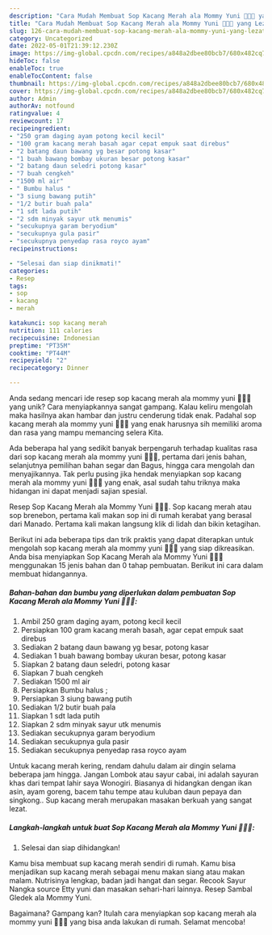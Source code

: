 ```yaml
---
description: "Cara Mudah Membuat Sop Kacang Merah ala Mommy Yuni 🍲🍴😄 yang Lezat"
title: "Cara Mudah Membuat Sop Kacang Merah ala Mommy Yuni 🍲🍴😄 yang Lezat"
slug: 126-cara-mudah-membuat-sop-kacang-merah-ala-mommy-yuni-yang-lezat
category: Uncategorized
date: 2022-05-01T21:39:12.230Z
image: https://img-global.cpcdn.com/recipes/a848a2dbee80bcb7/680x482cq70/sop-kacang-merah-ala-mommy-yuni-foto-resep-utama.jpg
hideToc: false
enableToc: true
enableTocContent: false
thumbnail: https://img-global.cpcdn.com/recipes/a848a2dbee80bcb7/680x482cq70/sop-kacang-merah-ala-mommy-yuni-foto-resep-utama.jpg
cover: https://img-global.cpcdn.com/recipes/a848a2dbee80bcb7/680x482cq70/sop-kacang-merah-ala-mommy-yuni-foto-resep-utama.jpg
author: Admin
authorAv: notfound
ratingvalue: 4
reviewcount: 17
recipeingredient:
- "250 gram daging ayam potong kecil kecil"
- "100 gram kacang merah basah agar cepat empuk saat direbus"
- "2 batang daun bawang yg besar potong kasar"
- "1 buah bawang bombay ukuran besar potong kasar"
- "2 batang daun seledri potong kasar"
- "7 buah cengkeh"
- "1500 ml air"
- " Bumbu halus "
- "3 siung bawang putih"
- "1/2 butir buah pala"
- "1 sdt lada putih"
- "2 sdm minyak sayur utk menumis"
- "secukupnya garam beryodium"
- "secukupnya gula pasir"
- "secukupnya penyedap rasa royco ayam"
recipeinstructions:

- "Selesai dan siap dinikmati!"
categories:
- Resep
tags:
- sop
- kacang
- merah

katakunci: sop kacang merah 
nutrition: 111 calories
recipecuisine: Indonesian
preptime: "PT35M"
cooktime: "PT44M"
recipeyield: "2"
recipecategory: Dinner

---
```





Anda sedang mencari ide resep sop kacang merah ala mommy yuni 🍲🍴😄 yang unik? Cara menyiapkannya sangat gampang. Kalau keliru mengolah maka hasilnya akan hambar dan justru cenderung tidak enak. Padahal sop kacang merah ala mommy yuni 🍲🍴😄 yang enak harusnya sih memiliki aroma dan rasa yang mampu memancing selera Kita.





Ada beberapa hal yang sedikit banyak berpengaruh terhadap kualitas rasa dari sop kacang merah ala mommy yuni 🍲🍴😄, pertama dari jenis bahan, selanjutnya pemilihan bahan segar dan Bagus, hingga cara mengolah dan menyajikannya. Tak perlu pusing jika hendak menyiapkan sop kacang merah ala mommy yuni 🍲🍴😄 yang enak,      asal sudah tahu triknya maka hidangan ini dapat menjadi sajian spesial.














Resep Sop Kacang Merah ala Mommy Yuni 🍲🍴😄. Sop kacang merah atau sop brenebon, pertama kali makan sop ini di rumah kerabat yang berasal dari Manado. Pertama kali makan langsung klik di lidah dan bikin ketagihan.






Berikut ini ada beberapa tips dan trik praktis yang dapat diterapkan untuk mengolah sop kacang merah ala mommy yuni 🍲🍴😄 yang siap dikreasikan. Anda bisa menyiapkan Sop Kacang Merah ala Mommy Yuni 🍲🍴😄 menggunakan 15 jenis bahan dan 0 tahap pembuatan. Berikut ini cara dalam membuat hidangannya.

<!--inarticleads1-->

##### Bahan-bahan dan bumbu yang diperlukan dalam pembuatan Sop Kacang Merah ala Mommy Yuni 🍲🍴😄:

1. Ambil 250 gram daging ayam, potong kecil kecil
1. Persiapkan 100 gram kacang merah basah, agar cepat empuk saat direbus
1. Sediakan 2 batang daun bawang yg besar, potong kasar
1. Sediakan 1 buah bawang bombay ukuran besar, potong kasar
1. Siapkan 2 batang daun seledri, potong kasar
1. Siapkan 7 buah cengkeh
1. Sediakan 1500 ml air
1. Persiapkan  Bumbu halus ;
1. Persiapkan 3 siung bawang putih
1. Sediakan 1/2 butir buah pala
1. Siapkan 1 sdt lada putih
1. Siapkan 2 sdm minyak sayur utk menumis
1. Sediakan secukupnya garam beryodium
1. Sediakan secukupnya gula pasir
1. Sediakan secukupnya penyedap rasa royco ayam


Untuk kacang merah kering, rendam dahulu dalam air dingin selama beberapa jam hingga. Jangan Lombok atau sayur cabai, ini adalah sayuran khas dari tempat lahir saya Wonogiri. Biasanya di hidangkan dengan ikan asin, ayam goreng, bacem tahu tempe atau kuluban daun pepaya dan singkong.. Sup kacang merah merupakan masakan berkuah yang sangat lezat. 

<!--inarticleads2-->

##### Langkah-langkah untuk buat Sop Kacang Merah ala Mommy Yuni 🍲🍴😄:


1. Selesai dan siap dihidangkan!

Kamu bisa membuat sup kacang merah sendiri di rumah. Kamu bisa menjadikan sup kacang merah sebagai menu makan siang atau makan malam. Nutrisinya lengkap, badan jadi hangat dan segar. Recook Sayur Nangka source Etty yuni dan masakan sehari-hari lainnya. Resep Sambal Gledek ala Mommy Yuni. 

Bagaimana? Gampang kan? Itulah cara menyiapkan sop kacang merah ala mommy yuni 🍲🍴😄 yang bisa anda lakukan di rumah. Selamat mencoba!
